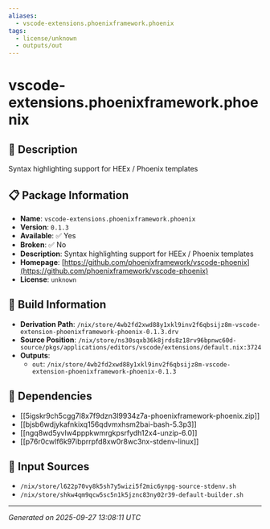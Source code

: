 ```yaml
---
aliases:
  - vscode-extensions.phoenixframework.phoenix
tags:
  - license/unknown
  - outputs/out
---
```


# vscode-extensions.phoenixframework.phoenix

## 📝 Description

Syntax highlighting support for HEEx / Phoenix templates

## 📋 Package Information

- **Name**: `vscode-extensions.phoenixframework.phoenix`
- **Version**: `0.1.3`
- **Available**: ✅ Yes
- **Broken**: ✅ No
- **Description**: Syntax highlighting support for HEEx / Phoenix templates
- **Homepage**: [https://github.com/phoenixframework/vscode-phoenix](https://github.com/phoenixframework/vscode-phoenix)
- **License**: `unknown`

## 🔧 Build Information

- **Derivation Path**: `/nix/store/4wb2fd2xwd88y1xkl9inv2f6qbsijz8m-vscode-extension-phoenixframework-phoenix-0.1.3.drv`
- **Source Position**: `/nix/store/ns30sqxb36k8jrds8z18rv96bpnwc60d-source/pkgs/applications/editors/vscode/extensions/default.nix:3724`
- **Outputs**:
  - `out`:  `/nix/store/4wb2fd2xwd88y1xkl9inv2f6qbsijz8m-vscode-extension-phoenixframework-phoenix-0.1.3`

## 🔗 Dependencies

- [[5igskr9ch5cgg7l8x7f9dzn3l9934z7a-phoenixframework-phoenix.zip]]
- [[bjsb6wdjykafnkixq156qdvmxhsm2bai-bash-5.3p3]]
- [[ngq8wd5yvlw4pppkwmrgkpsrfydh12x4-unzip-6.0]]
- [[p76r0cwlf6k97ibprrpfd8xw0r8wc3nx-stdenv-linux]]

## 📁 Input Sources

- `/nix/store/l622p70vy8k5sh7y5wizi5f2mic6ynpg-source-stdenv.sh`
- `/nix/store/shkw4qm9qcw5sc5n1k5jznc83ny02r39-default-builder.sh`

---
*Generated on 2025-09-27 13:08:11 UTC*
